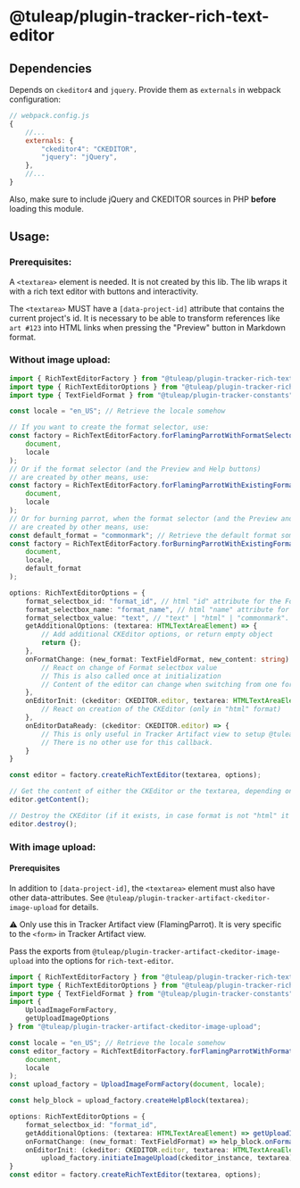 # @tuleap/plugin-tracker-rich-text-editor

## Dependencies

Depends on `ckeditor4` and `jquery`. Provide them as `externals` in webpack configuration:

```javascript
// webpack.config.js
{
    //...
    externals: {
        "ckeditor4": "CKEDITOR",
        "jquery": "jQuery",
    },
    //...
}
```
Also, make sure to include jQuery and CKEDITOR sources in PHP **before** loading this module.

## Usage:

### Prerequisites:

A `<textarea>` element is needed. It is not created by this lib. The lib wraps it
with a rich text editor with buttons and interactivity.

The `<textarea>` MUST have a `[data-project-id]` attribute that contains the current
project's id. It is necessary to be able to transform references like `art #123` into
HTML links when pressing the "Preview" button in Markdown format.

### Without image upload:

```typescript
import { RichTextEditorFactory } from "@tuleap/plugin-tracker-rich-text-editor";
import type { RichTextEditorOptions } from "@tuleap/plugin-tracker-rich-text-editor";
import type { TextFieldFormat } from "@tuleap/plugin-tracker-constants";

const locale = "en_US"; // Retrieve the locale somehow

// If you want to create the format selector, use:
const factory = RichTextEditorFactory.forFlamingParrotWithFormatSelector(
    document,
    locale
);
// Or if the format selector (and the Preview and Help buttons)
// are created by other means, use:
const factory = RichTextEditorFactory.forFlamingParrotWithExistingFormatSelector(
    document,
    locale
);
// Or for burning parrot, when the format selector (and the Preview and Help buttons)
// are created by other means, use:
const default_format = "commonmark"; // Retrieve the default format somehow
const factory = RichTextEditorFactory.forBurningParrotWithExistingFormatSelector(
    document,
    locale,
    default_format
);

options: RichTextEditorOptions = {
    format_selectbox_id: "format_id", // html "id" attribute for the Format selectbox
    format_selectbox_name: "format_name", // html "name" attribute for the Format selectbox
    format_selectbox_value: "text", // "text" | "html" | "commonmark". The initial value of the Format selectbox
    getAdditionalOptions: (textarea: HTMLTextAreaElement) => {
        // Add additional CKEditor options, or return empty object
        return {};
    },
    onFormatChange: (new_format: TextFieldFormat, new_content: string) => {
        // React on change of Format selectbox value
        // This is also called once at initialization
        // Content of the editor can change when switching from one format to another.
    },
    onEditorInit: (ckeditor: CKEDITOR.editor, textarea: HTMLTextAreaElement) => {
        // React on creation of the CKEditor (only in "html" format)
    },
    onEditorDataReady: (ckeditor: CKEDITOR.editor) => {
        // This is only useful in Tracker Artifact view to setup @tuleap/mention.
        // There is no other use for this callback.
    }
}

const editor = factory.createRichTextEditor(textarea, options);

// Get the content of either the CKEditor or the textarea, depending on the chosen format
editor.getContent();

// Destroy the CKEditor (if it exists, in case format is not "html" it does nothing)
editor.destroy();
```

### With image upload:

#### Prerequisites

In addition to `[data-project-id]`, the `<textarea>` element must also have other
data-attributes. See `@tuleap/plugin-tracker-artifact-ckeditor-image-upload` for details.

⚠️ Only use this in Tracker Artifact view (FlamingParrot). It is very specific
to the `<form>` in Tracker Artifact view.

Pass the exports from `@tuleap/plugin-tracker-artifact-ckeditor-image-upload` into the options for `rich-text-editor`.

```typescript
import { RichTextEditorFactory } from "@tuleap/plugin-tracker-rich-text-editor";
import type { RichTextEditorOptions } from "@tuleap/plugin-tracker-rich-text-editor";
import type { TextFieldFormat } from "@tuleap/plugin-tracker-constants";
import {
    UploadImageFormFactory,
    getUploadImageOptions
} from "@tuleap/plugin-tracker-artifact-ckeditor-image-upload";

const locale = "en_US"; // Retrieve the locale somehow
const editor_factory = RichTextEditorFactory.forFlamingParrotWithFormatSelector(
    document,
    locale
);
const upload_factory = UploadImageFormFactory(document, locale);

const help_block = upload_factory.createHelpBlock(textarea);

options: RichTextEditorOptions = {
    format_selectbox_id: "format_id",
    getAdditionalOptions: (textarea: HTMLTextAreaElement) => getUploadImageOptions(textarea),
    onFormatChange: (new_format: TextFieldFormat) => help_block.onFormatChange(new_format),
    onEditorInit: (ckeditor: CKEDITOR.editor, textarea: HTMLTextAreaElement) =>
        upload_factory.initiateImageUpload(ckeditor_instance, textarea)
}
const editor = factory.createRichTextEditor(textarea, options);
```
